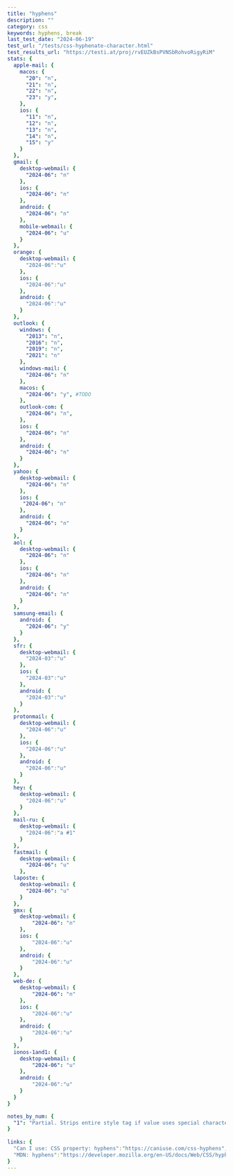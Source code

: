 ```yaml
---
title: "hyphens"
description: ""
category: css
keywords: hyphens, break
last_test_date: "2024-06-19"
test_url: "/tests/css-hyphenate-character.html"
test_results_url: "https://testi.at/proj/rvEUZkBsPVNSbRohvoRigyRiM"
stats: {
  apple-mail: {
    macos: {
      "20": "n",
      "21": "n",
      "22": "n",
      "23": "y",
    },
    ios: {
      "11": "n",
      "12": "n",
      "13": "n",
      "14": "n",
      "15": "y"
    }
  },
  gmail: {
    desktop-webmail: {
      "2024-06": "n"
    },
    ios: {
      "2024-06": "n"
    },
    android: {
      "2024-06": "n"
    },
    mobile-webmail: {
      "2024-06": "u"
    }
  },
  orange: {
    desktop-webmail: {
      "2024-06":"u"
    },
    ios: {
      "2024-06":"u"
    },
    android: {
      "2024-06":"u"
    }
  },
  outlook: {
    windows: {
      "2013": "n",
      "2016": "n",
      "2019": "n",
      "2021": "n"
    },
    windows-mail: {
      "2024-06": "n"
    },
    macos: {
      "2024-06": "y", #TODO
    },
    outlook-com: {
      "2024-06": "n",
    },
    ios: {
      "2024-06": "n"
    },
    android: {
      "2024-06": "n"
    }
  },
  yahoo: {
    desktop-webmail: {
      "2024-06": "n"
    },
    ios: {
     "2024-06": "n"
    },
    android: {
      "2024-06": "n"
    }
  },
  aol: {
    desktop-webmail: {
      "2024-06": "n"
    },
    ios: {
      "2024-06": "n"
    },
    android: {
      "2024-06": "n"
    }
  },
  samsung-email: {
    android: {
      "2024-06": "y"
    }
  },
  sfr: {
    desktop-webmail: {
      "2024-03":"u"
    },
    ios: {
      "2024-03":"u"
    },
    android: {
      "2024-03":"u"
    }
  }, 
  protonmail: {
    desktop-webmail: {
      "2024-06":"u"
    },
    ios: {
      "2024-06":"u"
    },
    android: {
      "2024-06":"u"
    }
  },
  hey: {
    desktop-webmail: {
      "2024-06":"u"
    }
  },
  mail-ru: {
    desktop-webmail: {
      "2024-06":"a #1"
    }
  },
  fastmail: {
    desktop-webmail: {
      "2024-06": "u"
    },
  laposte: {
    desktop-webmail: {
      "2024-06": "u"
    }
  },
  gmx: {
    desktop-webmail: {
        "2024-06": "n"
    },
    ios: {
        "2024-06":"u"
    },
    android: {
        "2024-06":"u"
    }
  },
  web-de: {
    desktop-webmail: {
        "2024-06": "n"
    },
    ios: {
        "2024-06":"u"
    },
    android: {
        "2024-06":"u"
    }
  },
  ionos-1and1: {
    desktop-webmail: {
        "2024-06": "u"
    },
    android: {
        "2024-06":"u"
    }
  }
}

notes_by_num: {
  "1": "Partial. Strips entire style tag if value uses special characters",
}
 
links: {
  "Can I use: CSS property: hyphens":"https://caniuse.com/css-hyphens",
  "MDN: hyphens":"https://developer.mozilla.org/en-US/docs/Web/CSS/hyphens"
}
---
```

